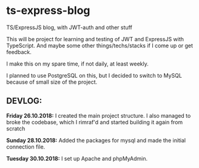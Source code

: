 # ts-express-blog
TS/ExpressJS blog, with JWT-auth and other stuff

This will be project for learning and testing of JWT and ExpressJS with TypeScript. And maybe some other things/techs/stacks if I come up or get feedback.

I make this on my spare time, if not daily, at least weekly.

I planned to use PostgreSQL on this, but I decided to switch to MySQL because of small size of the project.

DEVLOG:
-
**Friday 26.10.2018:** I created the main project structure. I also managed to broke the codebase, which I rimraf'd and started building it again from scratch

**Sunday 28.10.2018:** Added the packages for mysql and made the initial connection file.

**Tuesday 30.10.2018:** I set up Apache and phpMyAdmin.
